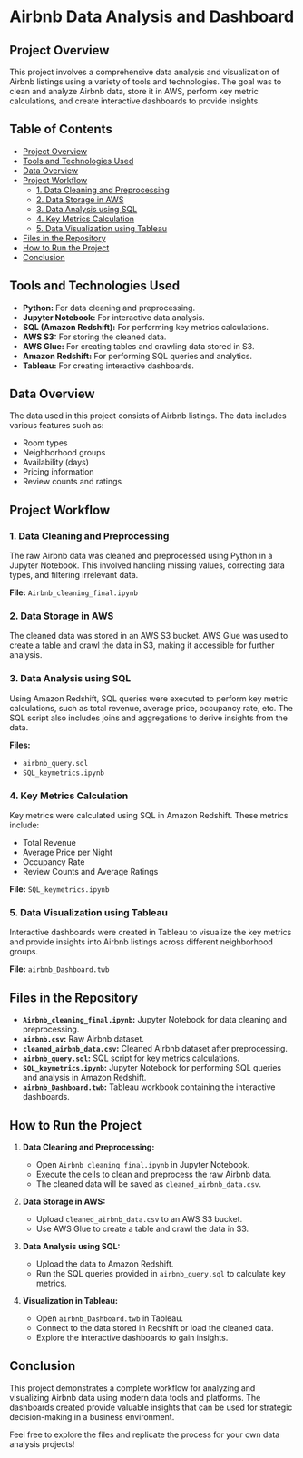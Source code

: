 # Airbnb Data Analysis and Dashboard

## Project Overview

This project involves a comprehensive data analysis and visualization of Airbnb listings using a variety of tools and technologies. The goal was to clean and analyze Airbnb data, store it in AWS, perform key metric calculations, and create interactive dashboards to provide insights.

## Table of Contents

- [Project Overview](#project-overview)
- [Tools and Technologies Used](#tools-and-technologies-used)
- [Data Overview](#data-overview)
- [Project Workflow](#project-workflow)
  - [1. Data Cleaning and Preprocessing](#1-data-cleaning-and-preprocessing)
  - [2. Data Storage in AWS](#2-data-storage-in-aws)
  - [3. Data Analysis using SQL](#3-data-analysis-using-sql)
  - [4. Key Metrics Calculation](#4-key-metrics-calculation)
  - [5. Data Visualization using Tableau](#5-data-visualization-using-tableau)
- [Files in the Repository](#files-in-the-repository)
- [How to Run the Project](#how-to-run-the-project)
- [Conclusion](#conclusion)

## Tools and Technologies Used

- **Python:** For data cleaning and preprocessing.
- **Jupyter Notebook:** For interactive data analysis.
- **SQL (Amazon Redshift):** For performing key metrics calculations.
- **AWS S3:** For storing the cleaned data.
- **AWS Glue:** For creating tables and crawling data stored in S3.
- **Amazon Redshift:** For performing SQL queries and analytics.
- **Tableau:** For creating interactive dashboards.

## Data Overview

The data used in this project consists of Airbnb listings. The data includes various features such as:
- Room types
- Neighborhood groups
- Availability (days)
- Pricing information
- Review counts and ratings

## Project Workflow

### 1. Data Cleaning and Preprocessing

The raw Airbnb data was cleaned and preprocessed using Python in a Jupyter Notebook. This involved handling missing values, correcting data types, and filtering irrelevant data.

**File:** `Airbnb_cleaning_final.ipynb`

### 2. Data Storage in AWS

The cleaned data was stored in an AWS S3 bucket. AWS Glue was used to create a table and crawl the data in S3, making it accessible for further analysis.

### 3. Data Analysis using SQL

Using Amazon Redshift, SQL queries were executed to perform key metric calculations, such as total revenue, average price, occupancy rate, etc. The SQL script also includes joins and aggregations to derive insights from the data.

**Files:**
- `airbnb_query.sql`
- `SQL_keymetrics.ipynb`

### 4. Key Metrics Calculation

Key metrics were calculated using SQL in Amazon Redshift. These metrics include:
- Total Revenue
- Average Price per Night
- Occupancy Rate
- Review Counts and Average Ratings

**File:** `SQL_keymetrics.ipynb`

### 5. Data Visualization using Tableau

Interactive dashboards were created in Tableau to visualize the key metrics and provide insights into Airbnb listings across different neighborhood groups.

**File:** `airbnb_Dashboard.twb`

## Files in the Repository

- **`Airbnb_cleaning_final.ipynb`:** Jupyter Notebook for data cleaning and preprocessing.
- **`airbnb.csv`:** Raw Airbnb dataset.
- **`cleaned_airbnb_data.csv`:** Cleaned Airbnb dataset after preprocessing.
- **`airbnb_query.sql`:** SQL script for key metrics calculations.
- **`SQL_keymetrics.ipynb`:** Jupyter Notebook for performing SQL queries and analysis in Amazon Redshift.
- **`airbnb_Dashboard.twb`:** Tableau workbook containing the interactive dashboards.

## How to Run the Project

1. **Data Cleaning and Preprocessing:**
   - Open `Airbnb_cleaning_final.ipynb` in Jupyter Notebook.
   - Execute the cells to clean and preprocess the raw Airbnb data.
   - The cleaned data will be saved as `cleaned_airbnb_data.csv`.

2. **Data Storage in AWS:**
   - Upload `cleaned_airbnb_data.csv` to an AWS S3 bucket.
   - Use AWS Glue to create a table and crawl the data in S3.

3. **Data Analysis using SQL:**
   - Upload the data to Amazon Redshift.
   - Run the SQL queries provided in `airbnb_query.sql` to calculate key metrics.

4. **Visualization in Tableau:**
   - Open `airbnb_Dashboard.twb` in Tableau.
   - Connect to the data stored in Redshift or load the cleaned data.
   - Explore the interactive dashboards to gain insights.

## Conclusion

This project demonstrates a complete workflow for analyzing and visualizing Airbnb data using modern data tools and platforms. The dashboards created provide valuable insights that can be used for strategic decision-making in a business environment.

Feel free to explore the files and replicate the process for your own data analysis projects!